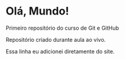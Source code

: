 # Olá, Mundo!
Primeiro repositório do curso de Git e GitHub

Repositório criado durante aula ao vivo.

Essa linha eu adicionei diretamente do site.
